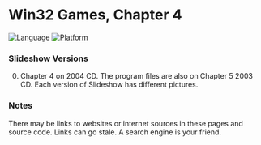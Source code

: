 # Win32 Games, Chapter 4
[![Language](https://img.shields.io/badge/Language%20-C++-blue.svg)](https://github.com/GeorgePimpleton/Win32-games/)
[![Platform](https://img.shields.io/badge/Platform%20-Win32-blue.svg)](https://github.com/GeorgePimpleton/Win32-games/)
### Slideshow Versions

0. Chapter 4 on 2004 CD.  The program files are also on Chapter 5 2003 CD.  Each version of Slideshow has different pictures.

### Notes
There may be links to websites or internet sources in these pages and source code. Links can go stale. A search engine is your friend.
